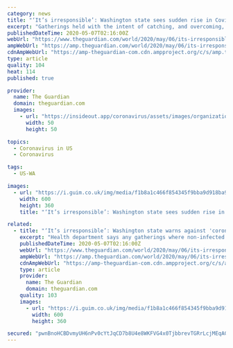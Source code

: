 ```yaml
---
category: news
title: "‘It’s irresponsible’: Washington state sees sudden rise in Covid parties"
excerpt: "Gatherings held with the intent of catching, and overcoming, coronavirus are jeopardizing public health says state official"
publishedDateTime: 2020-05-07T02:16:00Z
webUrl: "https://www.theguardian.com/world/2020/may/06/its-irresponsible-washington-state-sees-sudden-rise-in-covid-parties?CMP=twt_gu"
ampWebUrl: "https://amp.theguardian.com/world/2020/may/06/its-irresponsible-washington-state-sees-sudden-rise-in-covid-parties"
cdnAmpWebUrl: "https://amp-theguardian-com.cdn.ampproject.org/c/s/amp.theguardian.com/world/2020/may/06/its-irresponsible-washington-state-sees-sudden-rise-in-covid-parties"
type: article
quality: 104
heat: 114
published: true

provider:
  name: The Guardian
  domain: theguardian.com
  images:
    - url: "https://insideout.app/coronavirus/assets/images/organizations/theguardian.com-50x50.jpg"
      width: 50
      height: 50

topics:
  - Coronavirus in US
  - Coronavirus

tags:
  - US-WA

images:
  - url: "https://i.guim.co.uk/img/media/f1b8a1c466f854345f9bba9d918ba9fb86b6bd58/732_488_4979_2988/master/4979.jpg?width=300&quality=45&auto=format&fit=max&dpr=2&s=8983301549772b04a6e3dc122ee709b6"
    width: 600
    height: 360
    title: "‘It’s irresponsible’: Washington state sees sudden rise in Covid parties"

related:
  - title: "‘It’s irresponsible’: Washington state warns against 'coronavirus parties'"
    excerpt: "Health department says any gatherings where non-infected people reportedly try to contract virus represent public health risk"
    publishedDateTime: 2020-05-07T02:16:00Z
    webUrl: "https://www.theguardian.com/world/2020/may/06/its-irresponsible-washington-state-sees-sudden-rise-in-covid-parties"
    ampWebUrl: "https://amp.theguardian.com/world/2020/may/06/its-irresponsible-washington-state-sees-sudden-rise-in-covid-parties"
    cdnAmpWebUrl: "https://amp-theguardian-com.cdn.ampproject.org/c/s/amp.theguardian.com/world/2020/may/06/its-irresponsible-washington-state-sees-sudden-rise-in-covid-parties"
    type: article
    provider:
      name: The Guardian
      domain: theguardian.com
    quality: 103
    images:
      - url: "https://i.guim.co.uk/img/media/f1b8a1c466f854345f9bba9d918ba9fb86b6bd58/732_488_4979_2988/master/4979.jpg?width=300&quality=45&auto=format&fit=max&dpr=2&s=8983301549772b04a6e3dc122ee709b6"
        width: 600
        height: 360

secured: "pwnBnoHCBDvmyUH6nPv0cYtJqCD7b8U4e8WKFVG4x0TjbbrevTGRrLcjMEqAGDfnN3W/Qb4A9Yqvd5kjbPwJZn20YAT2DmiX3LzmKZfm2PJC1TTii38S9whMCNiubBWchioKe6bC2tkVYDBdegHB1SADIL9eVYcqqiZCfvyxJvBc05pRCNfqIiaBfrcImZdd4zg3JvZ8vqE0R7jwlVnixixdaA4i67jJFH4CFgmikd0USJaIVM6+3mHkIuT7Zu/y7htz+70gTzJbuJTilnq92SPAgDIGmsH6d5V9H+y8tTYFyoL4nkjp2FGUB78SQYrIyW8fV36V5Os+aszpxnLQfsHezWoWc7rK3Z3dmXzAKG6iiptWNMBMABq+emr4mqq9tig9NcBr7gj8cN/XPbS2+1EHR/rxsk8kYBYq2ScONhEgwv6cQMQzTEV45iTc7ExE0nzoYM9pcqBiNppVvN3IAqPrguDOliVlAHqWj7A1084=;WGsgIb4W+lxe57BpVl45dg=="
---
```


